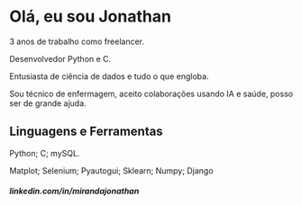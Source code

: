 # Olá, eu sou Jonathan

3 anos de trabalho como freelancer.

Desenvolvedor Python e C.

Entusiasta de ciência de dados e tudo o que engloba.

Sou técnico de enfermagem, aceito colaborações usando IA e saúde, posso ser de grande ajuda.

## Linguagens e Ferramentas

Python; C; mySQL.

Matplot; Selenium; Pyautogui; Sklearn; Numpy; Django

##### linkedin.com/in/mirandajonathan
